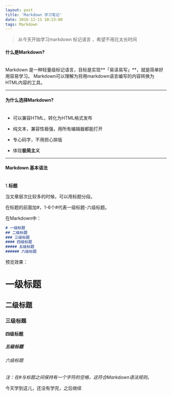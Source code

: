 ```yaml
---
layout: post
title: 'Markdown 学习笔记'
date: 2016-12-11 10:23:00
tags: Markdown
---
```

> 从今天开始学习markdown 标记语言 ，希望不用花太长时间

#### **什么是Markdown?** <br><br>

Markdown 是一种轻量级标记语言，目标是实现**「易读易写」**，就是简单好用容易学习。
Markdown可以理解为将用markdown语言编写的内容转换为HTML内容的工具。

***

#### **为什么选择Markdown?**<br><br>

- 可以兼容HTML，转化为HTML格式发布

- 纯文本，兼容性极强，用所有编辑器都能打开

- 专心码字，不用担心排版

- 体现**极简主义**

***
#### **Markdown 基本语法**<br><br>

1.**标题**

当文章层次比较多的时候，可以用标题分段。

在标题的前面加#，1-6个#代表一级标题-六级标题。

在Markdown中：

```markdown
# 一级标题
## 二级标题
### 三级标题
#### 四级标题
##### 五级标题
###### 六级标题
```

预览效果：

# 一级标题
## 二级标题
### 三级标题
#### 四级标题
##### 五级标题
###### 六级标题

_注：在#与标题之间保持有一个字符的空格，这符合Markdown语法规则。_


今天学到这儿，还没有学完，之后继续
